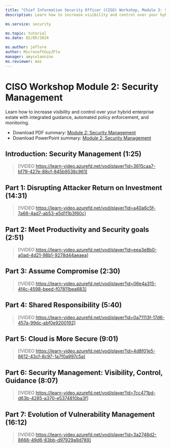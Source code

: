 ```yaml
---
title: "Chief Information Security Officer (CISO) Workshop, Module 2: Security Management"
description: Learn how to increase visibility and control over your hybrid enterprise estate with integrated guidance, automated policy enforcement, and monitoring.

ms.service: security

ms.topic: tutorial
ms.date: 02/05/2024

ms.author: joflore
author: MicrosoftGuyJFlo
manager: amycolannino
ms.reviewer: mas
---
```


# CISO Workshop Module 2: Security Management

Learn how to increase visibility and control over your hybrid enterprise estate with integrated guidance, automated policy enforcement, and monitoring.

- Download PDF summary: [Module 2: Security Management](https://download.microsoft.com/download/e/0/3/e037fdcb-67f8-43f7-b137-36ffed7e317c/ciso-workshop-2-security-management.pdf)
- Download PowerPoint summary: [Module 2: Security Management](https://download.microsoft.com/download/e/0/3/e037fdcb-67f8-43f7-b137-36ffed7e317c/ciso-workshop-2-security-management.pptx)

## Introduction: Security Management (1:25)

> [!VIDEO https://learn-video.azurefd.net/vod/player?id=3615caa7-bf79-427e-88cf-845b9538c961]

## Part 1: Disrupting Attacker Return on Investment (14:31)

> [!VIDEO https://learn-video.azurefd.net/vod/player?id=a40a6c5f-7a66-4ad7-ab53-e5d111b3f60c]

## Part 2: Meet Productivity and Security goals (2:51)

> [!VIDEO https://learn-video.azurefd.net/vod/player?id=eea3e8b0-a0ad-4d21-98b1-9278d44aeaea]

## Part 3: Assume Compromise (2:30)

> [!VIDEO https://learn-video.azurefd.net/vod/player?id=06e4a315-4f4c-4598-beed-f07811bea683]

## Part 4: Shared Responsibility (5:40)

> [!VIDEO https://learn-video.azurefd.net/vod/player?id=0a71113f-17d6-457a-99dc-abf0e9200192]

## Part 5: Cloud is More Secure (9:01)

> [!VIDEO https://learn-video.azurefd.net/vod/player?id=4d8f01e5-8612-43cf-8c97-1a7f0a997c5a]

## Part 6: Security Management: Visibility, Control, Guidance (8:07)

> [!VIDEO https://learn-video.azurefd.net/vod/player?id=7cc471bd-d63b-4285-a370-e5374810ba3f]

## Part 7: Evolution of Vulnerability Management (16:12)

> [!VIDEO https://learn-video.azurefd.net/vod/player?id=3a2748d2-8666-49d6-83bb-d97929a9d789]
